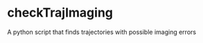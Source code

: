 checkTrajImaging
================

A python script that finds trajectories with possible imaging errors
